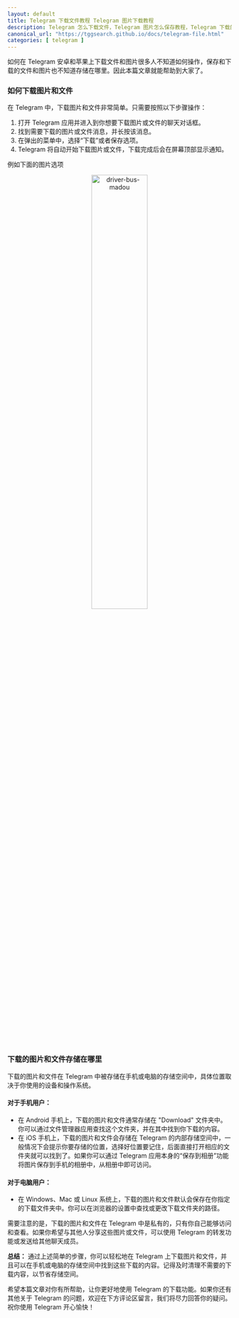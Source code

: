 ```yaml
---
layout: default
title: Telegram 下载文件教程 Telegram 图片下载教程
description: Telegram 怎么下载文件，Telegram 图片怎么保存教程，Telegram 下载的文件在哪，应该如何查看，Telegram怎么下载图片教程，下载文件教程，图片下载文件位置指引，如何查看和保存已经下载的图片文件。
canonical_url: "https://tggsearch.github.io/docs/telegram-file.html"
categories: [ telegram ]
---
```


如何在 Telegram 安卓和苹果上下载文件和图片很多人不知道如何操作，保存和下载的文件和图片也不知道存储在哪里。因此本篇文章就能帮助到大家了。

### 如何下载图片和文件

在 Telegram 中，下载图片和文件非常简单。只需要按照以下步骤操作：

1. 打开 Telegram 应用并进入到你想要下载图片或文件的聊天对话框。
2. 找到需要下载的图片或文件消息，并长按该消息。
3. 在弹出的菜单中，选择“下载”或者保存选项。
4. Telegram 将自动开始下载图片或文件，下载完成后会在屏幕顶部显示通知。

例如下面的图片选项

<div align=center>
    <img alt="driver-bus-madou" src="https://cdn.jsdelivr.net/gh/tggsearch/tggSearch.github.io/assets/img/telegram-img-download.webp" class="page-img" width="50%"/>
</div>

### 下载的图片和文件存储在哪里

下载的图片和文件在 Telegram 中被存储在手机或电脑的存储空间中，具体位置取决于你使用的设备和操作系统。

#### 对于手机用户：

- 在 Android 手机上，下载的图片和文件通常存储在 "Download" 文件夹中。你可以通过文件管理器应用查找这个文件夹，并在其中找到你下载的内容。
- 在 iOS 手机上，下载的图片和文件会存储在 Telegram 的内部存储空间中，一般情况下会提示你要存储的位置，选择好位置要记住，后面直接打开相应的文件夹就可以找到了。如果你可以通过 Telegram 应用本身的“保存到相册”功能将图片保存到手机的相册中，从相册中即可访问。

#### 对于电脑用户：

- 在 Windows、Mac 或 Linux 系统上，下载的图片和文件默认会保存在你指定的下载文件夹中。你可以在浏览器的设置中查找或更改下载文件夹的路径。

需要注意的是，下载的图片和文件在 Telegram 中是私有的，只有你自己能够访问和查看。如果你希望与其他人分享这些图片或文件，可以使用 Telegram 的转发功能或发送给其他聊天成员。

**总结：**
通过上述简单的步骤，你可以轻松地在 Telegram 上下载图片和文件，并且可以在手机或电脑的存储空间中找到这些下载的内容。记得及时清理不需要的下载内容，以节省存储空间。

希望本篇文章对你有所帮助，让你更好地使用 Telegram 的下载功能。如果你还有其他关于 Telegram 的问题，欢迎在下方评论区留言，我们将尽力回答你的疑问。祝你使用 Telegram 开心愉快！
